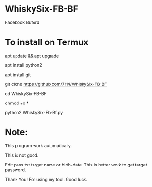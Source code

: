 # WhiskySix-FB-BF

Facebook Buford

To install on Termux
====================

apt update && apt upgrade

apt install python2

apt install git

git clone https://github.com/7H4/WhiskySix-FB-BF

cd WhiskySix-FB-BF

chmod +x *

python2 WhiskySix-Fb-Bf.py


Note:
=====

This program work automatically.

This is not good.

Edit pass.txt target name or birth-date. This is better work to get target password.

Thank You! For using my tool. Good luck. 
